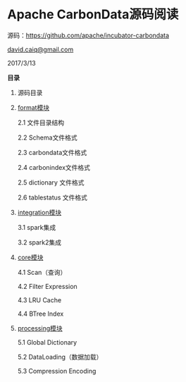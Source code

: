 Apache CarbonData源码阅读
=========================

源码：<https://github.com/apache/incubator-carbondata>

<david.caiq@gmail.com>

2017/3/13

**目录**

1. 源码目录

2. [format模块](2-format.md)

   2.1 文件目录结构

   2.2 Schema文件格式

   2.3 carbondata文件格式

   2.4 carbonindex文件格式

   2.5 dictionary 文件格式

   2.6 tablestatus 文件格式

3. [integration模块](3-integration.md)

   3.1 spark集成

   3.2 spark2集成

4. [core模块](4-core.md)

   4.1 Scan（查询）

   4.2 Filter Expression

   4.3 LRU Cache

   4.4 BTree Index

5. [processing模块](5-processing.md)

   5.1 Global Dictionary

   5.2 DataLoading（数据加载）

   5.3 Compression Encoding
